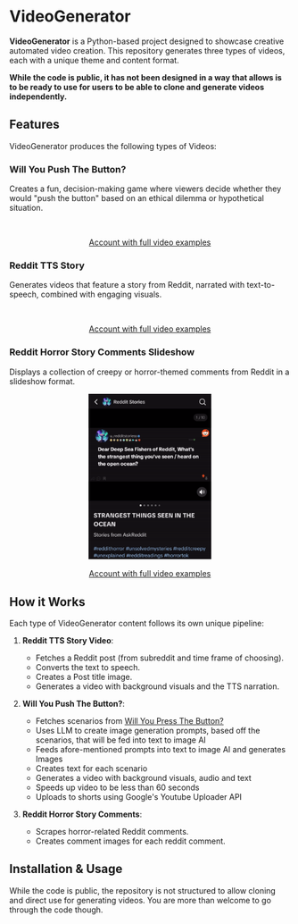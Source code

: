 # VideoGenerator

**VideoGenerator** is a Python-based project designed to showcase creative automated video creation. This repository generates three types of videos, each with a unique theme and content format.

**While the code is public, it has not been designed in a way that allows is to be ready to use for users to be able to clone and generate videos independently.**

## Features

VideoGenerator produces the following types of Videos:

### Will You Push The Button?
   Creates a fun, decision-making game where viewers decide whether they would "push the button" based on an ethical dilemma or hypothetical situation.

   <p align="center">
     <img src="READMEelements/WillYouPushTheButton.gif" alt="" width="200" loops=infinite/>
   </p>

   <p align="center">
      <a href="https://www.youtube.com/@BlueVsRedButton/shorts">Account with full video examples</a>
   </p>

### Reddit TTS Story  
   Generates videos that feature a story from Reddit, narrated with text-to-speech, combined with engaging visuals.
   <p align="center">
     <img src="READMEelements/RedditTTS.gif" alt="" width="200"/>
   </p>

   <p align="center">
      <a href="https://www.tiktok.com/@videos_exe">Account with full video examples</a>
   </p>


### Reddit Horror Story Comments Slideshow
   Displays a collection of creepy or horror-themed comments from Reddit in a slideshow format.

   <p align="center">
     <img src="READMEelements/Slideshows.gif" alt="" width="220"/>
   </p>

   <p align="center">
      <a href="https://www.tiktok.com/@videos_exe">Account with full video examples</a>
   </p>


## How it Works

Each type of VideoGenerator content follows its own unique pipeline:
1. **Reddit TTS Story Video**: 
   - Fetches a Reddit post (from subreddit and time frame of choosing).
   - Converts the text to speech.
   - Creates a Post title image.
   - Generates a video with background visuals and the TTS narration.

2. **Will You Push The Button?**: 
   - Fetches scenarios from [Will You Press The Button?](https://willyoupressthebutton.com)
   - Uses LLM to create image generation prompts, based off the scenarios, that will be fed into text to image AI
   - Feeds afore-mentioned prompts into text to image AI and generates Images
   - Creates text for each scenario
   - Generates a video with background visuals, audio and text
   - Speeds up video to be less than 60 seconds
   - Uploads to shorts using Google's Youtube Uploader API
     
3. **Reddit Horror Story Comments**: 
   - Scrapes horror-related Reddit comments.
   - Creates comment images for each reddit comment.

## Installation & Usage

While the code is public, the repository is not structured to allow cloning and direct use for generating videos. You are more than welcome to go through the code though.
